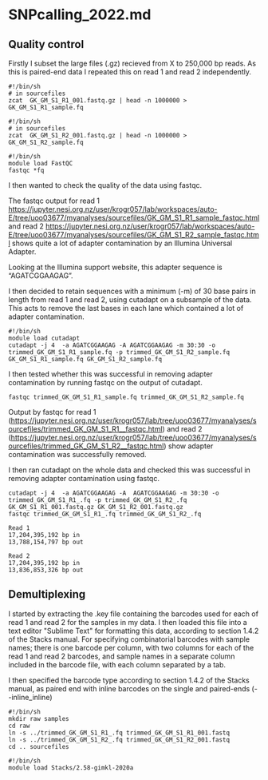 # SNPcalling_2022.md
## Quality control

Firstly I subset the large files (.gz) recieved from X to 250,000 bp reads. As this is paired-end data I repeated this on read 1 and read 2 independently.

```
#!/bin/sh 
# in sourcefiles 
zcat  GK_GM_S1_R1_001.fastq.gz | head -n 1000000 > GK_GM_S1_R1_sample.fq 

#!/bin/sh 
# in sourcefiles 
zcat  GK_GM_S1_R2_001.fastq.gz | head -n 1000000 > GK_GM_S1_R2_sample.fq 
```

```
#!/bin/sh 
module load FastQC 
fastqc *fq 
```
I then wanted to check the quality of the data using fastqc. 

The fastqc output for read 1 https://jupyter.nesi.org.nz/user/krogr057/lab/workspaces/auto-E/tree/uoo03677/myanalyses/sourcefiles/GK_GM_S1_R1_sample_fastqc.html and read 2 https://jupyter.nesi.org.nz/user/krogr057/lab/workspaces/auto-E/tree/uoo03677/myanalyses/sourcefiles/GK_GM_S1_R2_sample_fastqc.html shows quite a lot of adapter contamination by an Illumina Universal Adapter. 

Looking at the Illumina support website, this adapter sequence is “AGATCGGAAGAG”. 

I then decided to retain sequences with a minimum (-m) of 30 base pairs in length from read 1 and read 2, using cutadapt on a subsample of the data. This acts to remove the last bases in each lane which contained a lot of adapter contamination. 

```
#!/bin/sh 
module load cutadapt 
cutadapt -j 4  -a AGATCGGAAGAG -A AGATCGGAAGAG -m 30:30 -o trimmed_GK_GM_S1_R1_sample.fq -p trimmed_GK_GM_S1_R2_sample.fq GK_GM_S1_R1_sample.fq GK_GM_S1_R2_sample.fq 
```
I then tested whether this was successful in removing adapter contamination by running fastqc on the output of cutadapt.

```
fastqc trimmed_GK_GM_S1_R1_sample.fq trimmed_GK_GM_S1_R2_sample.fq 
```

Output by fastqc for read 1 (https://jupyter.nesi.org.nz/user/krogr057/lab/tree/uoo03677/myanalyses/sourcefiles/trimmed_GK_GM_S1_R1__fastqc.html) and read 2 (https://jupyter.nesi.org.nz/user/krogr057/lab/tree/uoo03677/myanalyses/sourcefiles/trimmed_GK_GM_S1_R2__fastqc.html) show adapter contamination was successfully removed.

I then ran cutadapt on the whole data and checked this was successful in removing adapter contamination using fastqc.

```
cutadapt -j 4  -a AGATCGGAAGAG -A  AGATCGGAAGAG -m 30:30 -o trimmed_GK_GM_S1_R1_.fq -p trimmed_GK_GM_S1_R2_.fq GK_GM_S1_R1_001.fastq.gz GK_GM_S1_R2_001.fastq.gz
fastqc trimmed_GK_GM_S1_R1_.fq trimmed_GK_GM_S1_R2_.fq 
```

```
Read 1 
17,204,395,192 bp in 
13,788,154,797 bp out  
 
Read 2  
17,204,395,192 bp in 
13,836,853,326 bp out  
```

## Demultiplexing

I started by extracting the .key file containing the barcodes used for each of read 1 and read 2 for the samples in my data. I then loaded this file into a text editor "Sublime Text" for formatting this data, according to section 1.4.2 of the Stacks manual. For specifying combinatorial barcodes with sample names; there is one barcode per column, with two columns for each of the read 1 and read 2 barcodes, and sample names in a separate column included in the barcode file, with each column separated by a tab. 

I then specified the barcode type according to section 1.4.2 of the Stacks manual, as paired end with inline barcodes on the single and paired-ends (--inline_inline)

```
#!/bin/sh 
mkdir raw samples 
cd raw 
ln -s ../trimmed_GK_GM_S1_R1_.fq trimmed_GK_GM_S1_R1_001.fastq 
ln -s ../trimmed_GK_GM_S1_R2_.fq trimmed_GK_GM_S1_R2_001.fastq 
cd .. sourcefiles 
```

```
#!/bin/sh 
module load Stacks/2.58-gimkl-2020a 
 
```


